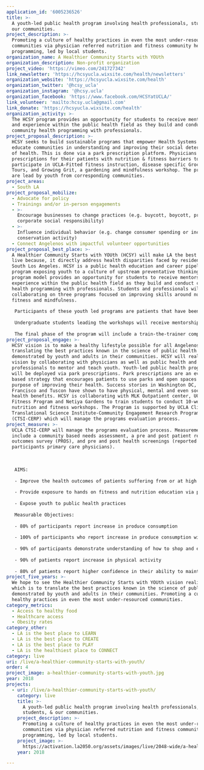 ```yaml
---
application_id: '6005236526'
title: >-
  A youth-led public health program involving health professionals, students, &
  our communities.
project_description: >-
  Promoting a culture of healthy practices in even the most under-resourced
  communities via physician referred nutrition and fitness community health
  programming, led by local students.
organization_name: A Healthier Community Starts with YOUth
organization_description: Non-profit organization
project_video: 'https://vimeo.com/241727342'
link_newsletter: 'https://hcsyucla.wixsite.com/health/newsletters'
organization_website: 'https://hcsyucla.wixsite.com/health'
organization_twitter: '@hcsy_ucla'
organization_instagram: '@hcsy.ucla'
organization_facebook: 'https://www.facebook.com/HCSYatUCLA/'
link_volunteer: 'mailto:hcsy.ucla@gmail.com'
link_donate: 'https://hcsyucla.wixsite.com/health'
organization_activity: >-
  The HCSY program provides an opportunity for students to receive mentorship
  and experience within the public health field as they build and conduct
  community health programming with professionals.
project_proposal_description: >-
  HCSY seeks to build sustainable programs that empower Health Systems to
  educate communities in understanding and improving their social determinates
  of health. This is done via a park prescription platform. Physicians provide
  prescriptions for their patients with nutrition & fitness barriers to
  participate in UCLA-Fitted fitness instruction, disease specific Grocery Store
  Tours, and Growing Grit, a gardening and mindfulness workshop. The programs
  are lead by youth from corresponding communities.
project_areas:
  - South LA
project_proposal_mobilize:
  - Advocate for policy
  - Trainings and/or in-person engagements
  - >-
    Encourage businesses to change practices (e.g. buycott, boycott, promote
    corporate social responsibility)
  - >-
    Influence individual behavior (e.g. change consumer spending or increase
    conservation activity)
  - Connect Angelenos with impactful volunteer opportunities
project_proposal_best_place: >-
  A Healthier Community Starts with YOUth (HCSY) will make LA the best place to
  live because, it directly address health disparities faced by residents of
  South Los Angeles. HCSY is a public health education and career pipeline
  program exposing youth to a culture of upstream preventative thinking. The
  program model provides an opportunity for students to receive mentorship and
  experience within the public health field as they build and conduct community
  health programming with professionals. Students and professionals will be
  collaborating on three programs focused on improving skills around nutrition,
  fitness and mindfulness. 
   
   Participants of these youth led programs are patients that have been identified by their primary care physician as having barriers to nutrition and fitness. These patients receive a written prescription from their physicians that we call park prescriptions. A patient participating in the park prescription program will partake in a 10-week program that provides personalized fitness instruction, nutrition education via grocery store tours and a gardening and mindfulness workshop. 
   
   Undergraduate students leading the workshops will receive mentorship and public health career exposure from graduate students as well as professionals in the field. Undergraduate students will in-turn mentor high school students and expose them to the paths of higher education. 
   
   The final phase of the program will include a train-the-trainer component for representatives of Community Based Organizations to conduct this programming in their own communities, spreading and sharing the effectiveness of this program to communities beyond.
project_proposal_engage: >-
  HCSY vision is to make a healthy lifestyle possible for all Angelenos by
  translating the best practices known in the science of public health
  demonstrated by youth and adults in their communities. HCSY will realize this
  vision by collaborating with physicians as well as public health and community
  professionals to mentor and teach youth. Youth-led public health programming
  will be deployed via park prescriptions. Park prescriptions are an evidence
  based strategy that encourages patients to use parks and open spaces for the
  purpose of improving their health. Success stories in Washington DC, San
  Francisco and Tuscon have shown to have physical, mental and even social
  health benefits. HCSY is collaborating with MLK Outpatient center, UCLA Fitted
  Fitness Program and Netiya Gardens to train students to conduct 10-week
  nutrition and fitness workshops. The Program is supported by UCLA Clinical
  Translational Science Institute-Community Engagement Research Program
  (CTSI-CERP) which will manage the programs evaluation process.
project_measure: >-
  UCLA CTSI-CERP will manage the programs evaluation process. Measurement tools
  include a community based needs assessment, a pre and post patient reported
  outcomes survey (PROS), and pre and post health screenings (reported from the
  participants primary care physicians).
   
   
   
   AIMS:
   
   - Improve the health outcomes of patients suffering from or at high risk for metabolic diseases specifically (obesity; diabetes; heart disease; and hypertension). 
   
   - Provide exposure to hands on fitness and nutrition education via physician referred park prescriptions.
   
   - Expose youth to public health practices
   
   Measurable Objectives:
   
   - 80% of participants report increase in produce consumption 
   
   - 100% of participants who report increase in produce consumption will show corresponding health improvements (controlled A1c levels, BMI, and blood pressure) 
   
   - 90% of participants demonstrate understanding of how to shop and eat healthier.
   
   - 90% of patients report increase in physical activity 
   
   - 80% of patients report higher confidence in their ability to maintain healthy lifestyle practices demonstrated in the park prescription program.
project_five_years: >-
  We hope to see the Healthier Community Starts with YOUth vision realized,
  which is to translate the best practices known in the science of public health
  demonstrated by youth and adults in their communities. Promoting a culture of
  healthy practices in even the most under-resourced communities.
category_metrics:
  - Access to healthy food
  - Healthcare access
  - Obesity rates
category_other:
  - LA is the best place to LEARN
  - LA is the best place to CREATE
  - LA is the best place to PLAY
  - LA is the healthiest place to CONNECT
category: live
uri: /live/a-healthier-community-starts-with-youth/
order: 4
project_image: a-healthier-community-starts-with-youth.jpg
year: 2018
projects:
  - uri: /live/a-healthier-community-starts-with-youth/
    category: live
    title: >-
      A youth-led public health program involving health professionals,
      students, & our communities.
    project_description: >-
      Promoting a culture of healthy practices in even the most under-resourced
      communities via physician referred nutrition and fitness community health
      programming, led by local students.
    project_image: >-
      https://activation.la2050.org/assets/images/live/2048-wide/a-healthier-community-starts-with-youth.jpg
    year: 2018

---
```

